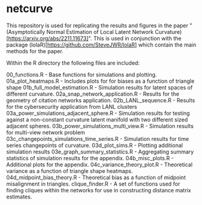 # netcurve


This repository is used for replicating the results and figures in the paper "(Asymptotically Normal Estimation of Local Latent Network Curvature)[https://arxiv.org/abs/2211.11673]".  This is used in conjunction with the package (lolaR)[https://github.com/SteveJWR/lolaR] which contain the main methods for the paper. 


Within the R directory the following files are included: 

00_functions.R - Base functions for simulations and plotting. 
01a_plot_heatmaps.R - Includes plots for for biases as a function of triangle shape
01b_full_model_estimation.R - Simulation results for latent spaces of different curvature.
02a_snap_network_application.R  - Results for the geometry of citation networks application. 
02b_LANL_sequence.R - Results for the cybersecurity application from LANL clusters
03a_power_simulations_adjacent_sphere.R - Simulation results for testing against a non-constant curvature latent manifold with two different sized adjacent spheres. 
03b_power_simulations_multi_view.R - Simulation results for multi-view network problem
03c_changepoints_simulations_time_series.R - Simulation results for time series changepoints of curvature. 
03d_plot_sims.R - Plotting additional simulation results 
03e_graph_summary_statistics.R - Aggregating summary statistics of simulation results for the appendix. 
04b_misc_plots.R - Additional plots for the appendix. 
04c_variance_theory_plot.R - Theoretical variance as a function of triangle shape heatmaps. 
04d_midpoint_bias_theory.R - Theoretical bias as a function of midpoint misalignment in triangles.
clique_finder.R - A set of functions used for finding cliques within the networks for use in constructing distance matrix estimates. 

